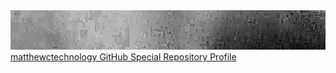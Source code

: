 <img src="/images/banner.jpg" alt="matthewctechnology">
<a href="https:/matthewctechnology/matthewctechnology/wiki">matthewctechnology GitHub Special Repository Profile</a>
